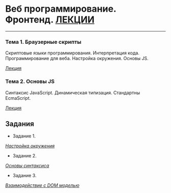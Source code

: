 # Веб программирование. Фронтенд. [ЛЕКЦИИ](https://tgjmjgj.github.io/js/dist/index.html "Лекции")

***

### Тема 1. Браузерные скрипты

Скриптовые языки программирования. Интерпретация кода. Программирование для веба. Настройка окружения. Основы JS.

[Лекция](https://tgjmjgj.github.io/js/dist/lecture/1_scripting/index.html "Лекция")

### Тема 2. Основы JS

Синтаксис JavaScript. Динамическая типизация. Стандартны EcmaScript.

[Лекция](https://tgjmjgj.github.io/js/dist/lecture/2_js_intro/index.html "Лекция")

## Задания

* Задание 1.

[*Настройка окружения*](https://tgjmjgj.github.io/js/dist/task/task_1/task_1.pdf "Настройка окружения")

* Задание 2.

[*Основы синтаксиса*](https://tgjmjgj.github.io/js/dist/task/task_2/task_2.pdf "Основы синтаксиса")

* Задание 3.

[*Взаимодействие с DOM моделью*](https://tgjmjgj.github.io/js/dist/task/task_3/task_3.pdf "Взаимодействие с DOM моделью")
